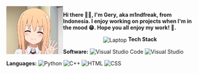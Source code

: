 <img src="hello.webp" alt="Hello" width="150" align="left">

**Hi there 👋🏻, I'm Gery, aka m1ndfreak, from Indonesia. I enjoy working on projects when I'm in the mood 😁. Hope you all enjoy my work! 🤗.**

<p align="center">
  <img src="https://simpleicons.org/icons/laptop.svg" alt="Laptop" width="30" style="vertical-align: middle;"> 
  <strong>Tech Stack</strong>
</p>

**Software:** 
![Visual Studio Code](https://simpleicons.org/icons/visualstudio.svg) ![Visual Studio](https://simpleicons.org/icons/visualstudio.svg)

**Languages:** 
![Python](https://simpleicons.org/icons/python.svg) ![C++](https://simpleicons.org/icons/cplusplus.svg) ![HTML](https://simpleicons.org/icons/html5.svg) ![CSS](https://simpleicons.org/icons/css3.svg)
